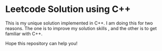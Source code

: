 # Leetcode Solution using C++
This is my unique solution implemented in C++. I am doing this for two reasons. The one is to improve my solution skills ,  and the other is to 
get familiar with C++.

Hope this repository can help you!
